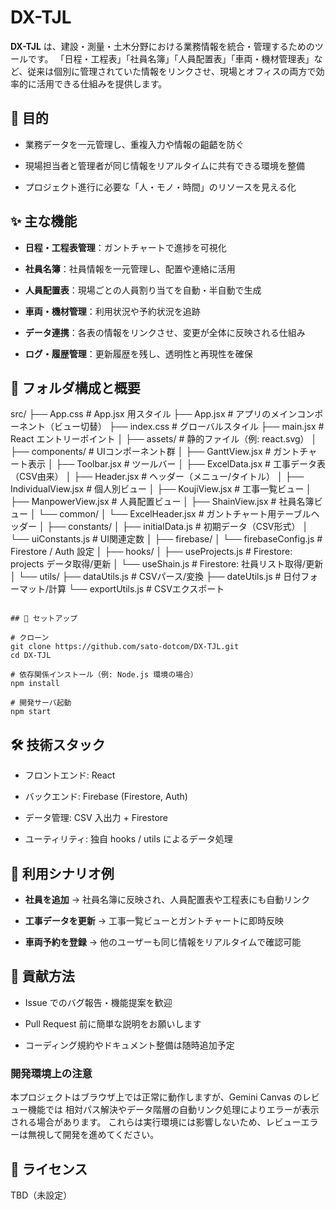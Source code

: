 # DX-TJL

**DX-TJL** は、建設・測量・土木分野における業務情報を統合・管理するためのツールです。 「日程・工程表」「社員名簿」「人員配置表」「車両・機材管理表」など、従来は個別に管理されていた情報をリンクさせ、現場とオフィスの両方で効率的に活用できる仕組みを提供します。

## 🎯 目的

- 業務データを一元管理し、重複入力や情報の齟齬を防ぐ
    
- 現場担当者と管理者が同じ情報をリアルタイムに共有できる環境を整備
    
- プロジェクト進行に必要な「人・モノ・時間」のリソースを見える化
    

## ✨ 主な機能

- **日程・工程表管理**：ガントチャートで進捗を可視化
    
- **社員名簿**：社員情報を一元管理し、配置や連絡に活用
    
- **人員配置表**：現場ごとの人員割り当てを自動・半自動で生成
    
- **車両・機材管理**：利用状況や予約状況を追跡
    
- **データ連携**：各表の情報をリンクさせ、変更が全体に反映される仕組み
    
- **ログ・履歴管理**：更新履歴を残し、透明性と再現性を確保
    

## 📂 フォルダ構成と概要

src/
├── App.css              # App.jsx 用スタイル
├── App.jsx              # アプリのメインコンポーネント（ビュー切替）
├── index.css            # グローバルスタイル
├── main.jsx             # React エントリーポイント
│
├── assets/              # 静的ファイル（例: react.svg）
│
├── components/          # UIコンポーネント群
│   ├── GanttView.jsx        # ガントチャート表示
│   ├── Toolbar.jsx          # ツールバー
│   ├── ExcelData.jsx        # 工事データ表（CSV由来）
│   ├── Header.jsx           # ヘッダー（メニュー/タイトル）
│   ├── IndividualView.jsx   # 個人別ビュー
│   ├── KoujiView.jsx        # 工事一覧ビュー
│   ├── ManpowerView.jsx     # 人員配置ビュー
│   ├── ShainView.jsx        # 社員名簿ビュー
│   └── common/
│       └── ExcelHeader.jsx  # ガントチャート用テーブルヘッダー
│
├── constants/
│   ├── initialData.js       # 初期データ（CSV形式）
│   └── uiConstants.js       # UI関連定数
│
├── firebase/
│   └── firebaseConfig.js    # Firestore / Auth 設定
│
├── hooks/
│   ├── useProjects.js       # Firestore: projects データ取得/更新
│   └── useShain.js          # Firestore: 社員リスト取得/更新
│
└── utils/
    ├── dataUtils.js         # CSVパース/変換
    ├── dateUtils.js         # 日付フォーマット/計算
    └── exportUtils.js       # CSVエクスポート

```

## 🚀 セットアップ

# クローン
git clone https://github.com/sato-dotcom/DX-TJL.git
cd DX-TJL

# 依存関係インストール（例: Node.js 環境の場合）
npm install

# 開発サーバ起動
npm start

```

## 🛠️ 技術スタック

- フロントエンド: React
    
- バックエンド: Firebase (Firestore, Auth)
    
- データ管理: CSV 入出力 + Firestore
    
- ユーティリティ: 独自 hooks / utils によるデータ処理
    

## 📖 利用シナリオ例

- **社員を追加** → 社員名簿に反映され、人員配置表や工程表にも自動リンク
    
- **工事データを更新** → 工事一覧ビューとガントチャートに即時反映
    
- **車両予約を登録** → 他のユーザーも同じ情報をリアルタイムで確認可能
    

## 🤝 貢献方法

- Issue でのバグ報告・機能提案を歓迎
    
- Pull Request 前に簡単な説明をお願いします
    
- コーディング規約やドキュメント整備は随時追加予定

### 開発環境上の注意

本プロジェクトはブラウザ上では正常に動作しますが、Gemini Canvas のレビュー機能では
相対パス解決やデータ階層の自動リンク処理によりエラーが表示される場合があります。
これらは実行環境には影響しないため、レビューエラーは無視して開発を進めてください。
    

## 📜 ライセンス

TBD（未設定）
